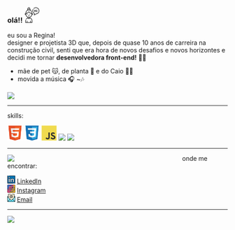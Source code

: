 ### olá!! <img src="https://github.com/reginokaa/reginokaa/blob/cbadf6b7327b3626d827e6e407495d37f3b1a2bc/030-hi.png" width="35"></img>


eu sou a Regina!  
designer e projetista 3D que, depois de quase 10 anos de carreira na construção civil, senti que era hora de novos desafios e novos horizontes e decidi me tornar **desenvolvedora front-end!** 👩‍💻

- mãe de pet 😽, de planta 🌱 e do Caio 👦🏼
- movida a música 🎧 ~🎶

<img src="https://media.giphy.com/media/LMcB8XospGZO8UQq87/giphy.gif" width="500px" align="center"></img>


***

skills:


<img src="https://raw.githubusercontent.com/devicons/devicon/master/icons/html5/html5-original.svg" width="35"></img>
<img src="https://raw.githubusercontent.com/devicons/devicon/master/icons/css3/css3-original.svg" width="35"></img>
<img src="https://raw.githubusercontent.com/devicons/devicon/master/icons/javascript/javascript-original.svg" width="35"></img>
<img src="https://upload.wikimedia.org/wikipedia/commons/thumb/4/4c/Typescript_logo_2020.svg/1200px-Typescript_logo_2020.svg.png" width="35"></img>
<img src="https://angular.kr/assets/images/logos/angularjs/AngularJS-Shield.svg" width="35"></img>
<!-- <img src="https://cdn.worldvectorlogo.com/logos/bootstrap-5-1.svg" width="42"></img> -->


***

<img width="400px" align="left" src="https://github-readme-stats.vercel.app/api/top-langs/?username=reginokaa&hide=html&layout=compact&theme=radical"/> 


onde me encontrar:

<a href="https://www.linkedin.com/in/rfonseca87"><img src="https://github.com/reginokaa/reginokaa/blob/cbadf6b7327b3626d827e6e407495d37f3b1a2bc/016-linkedin-2.png" width="18"></img></a> [LinkedIn](https://www.linkedin.com/in/rfonseca87)  
<a href="https://www.instagram.com/reginokaa/"><img src="https://github.com/reginokaa/reginokaa/blob/main/023-instagram-logo.png" width="18"></img></a> [Instagram](https://www.instagram.com/reginokaa/)  
<a href="mailto:rfonseca87@hotmail.com"><img src="https://github.com/reginokaa/reginokaa/blob/main/022-email-1.png" width="18"></img></a> [Email](mailto:rfonseca87@hotmail.com)    

***

<img src="https://camo.githubusercontent.com/ed55c707fda76a586e183909c9501bd6cad8fc249efdc5a634ff85aa23584ea2/68747470733a2f2f696d672e736869656c64732e696f2f62616467652f436f64652532304c696b65253230612532304769726c2d2546302539462539362541342d626c756576696f6c65743f7374796c653d666f722d7468652d6261646765"></img>



<!--
**reginokaa/reginokaa** is a ✨ _special_ ✨ repository because its `README.md` (this file) appears on your GitHub profile.

Here are some ideas to get you started:

- 🔭 I’m currently working on ...
- 🌱 I’m currently learning ...
- 👯 I’m looking to collaborate on ...
- 🤔 I’m looking for help with ...
- 💬 Ask me about ...
- 📫 How to reach me: ...
- 😄 Pronouns: ...
- ⚡ Fun fact: ...
-->
